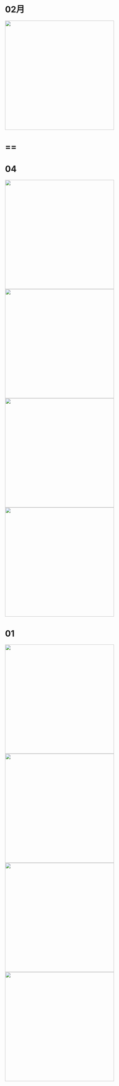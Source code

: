 # 02月

<img src="" width="360" height="auto">

# ==
# 04
<img src="https://files.gitter.im/588068efd73408ce4f448ac2/R4k8/NC-Raws-Ping-Fan-Zhi-Ye-Zao-Jiu-Shi-Jie-Zui-Qiang-Di-Er-Ji---04-Baha-1920x1080-AVC-AAC-MP4-.mp4_snapshot_18.13.754.jpg" width="360" height="auto">
<img src="https://files.gitter.im/588068efd73408ce4f448ac2/UfKP/NC-Raws-Ping-Fan-Zhi-Ye-Zao-Jiu-Shi-Jie-Zui-Qiang-Di-Er-Ji---04-Baha-1920x1080-AVC-AAC-MP4-.mp4_snapshot_18.16.243.jpg" width="360" height="auto">
<img src="https://files.gitter.im/588068efd73408ce4f448ac2/nPgX/Nekomoe-kissaten-Tonikaku-Kawaii-01-BDRip-1080p-HEVC-10bit-FLAC-.mkv_snapshot_09.51.798.jpg" width="360" height="auto">
<img src="https://files.gitter.im/588068efd73408ce4f448ac2/VNJE/Nekomoe-kissaten-Tonikaku-Kawaii-01-BDRip-1080p-HEVC-10bit-FLAC-.mkv_snapshot_11.59.521.jpg" width="360" height="auto">

# 01
<img src="https://files.gitter.im/588068efd73408ce4f448ac2/M35z/1643648402768.jpg" width="360" height="auto">
<img src="https://files.gitter.im/588068efd73408ce4f448ac2/M35z/1643648432413.jpg" width="360" height="auto">
<img src="https://files.gitter.im/588068efd73408ce4f448ac2/Iku8/Princess-Connect-Re-Dive-Season-2---04.mkv_snapshot_14.11.321.jpg" width="360" height="auto">
<img src="https://files.gitter.im/588068efd73408ce4f448ac2/BNT2/Princess-Connect-Re-Dive-S2-04-BIG5-1080P-.mp4_snapshot_15.09.135.jpg" width="360" height="auto">
